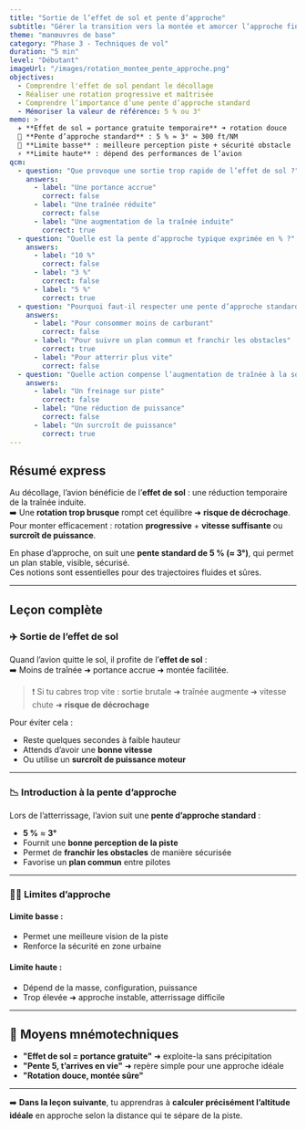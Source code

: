 ```yaml
---
title: "Sortie de l’effet de sol et pente d’approche"
subtitle: "Gérer la transition vers la montée et amorcer l’approche finale"
theme: "manœuvres de base"
category: "Phase 3 - Techniques de vol"
duration: "5 min"
level: "Débutant"
imageUrl: "/images/rotation_montee_pente_approche.png"
objectives:
  - Comprendre l'effet de sol pendant le décollage
  - Réaliser une rotation progressive et maîtrisée
  - Comprendre l’importance d’une pente d’approche standard
  - Mémoriser la valeur de référence: 5 % ou 3°
memo: >
  ✈️ **Effet de sol = portance gratuite temporaire** ➜ rotation douce  
  📐 **Pente d’approche standard** : 5 % ≈ 3° ≈ 300 ft/NM  
  🧠 **Limite basse** : meilleure perception piste + sécurité obstacle  
  ⚡ **Limite haute** : dépend des performances de l’avion
qcm:
  - question: "Que provoque une sortie trop rapide de l’effet de sol ?"
    answers:
      - label: "Une portance accrue"
        correct: false
      - label: "Une traînée réduite"
        correct: false
      - label: "Une augmentation de la traînée induite"
        correct: true
  - question: "Quelle est la pente d’approche typique exprimée en % ?"
    answers:
      - label: "10 %"
        correct: false
      - label: "3 %"
        correct: false
      - label: "5 %"
        correct: true
  - question: "Pourquoi faut-il respecter une pente d’approche standard ?"
    answers:
      - label: "Pour consommer moins de carburant"
        correct: false
      - label: "Pour suivre un plan commun et franchir les obstacles"
        correct: true
      - label: "Pour atterrir plus vite"
        correct: false
  - question: "Quelle action compense l’augmentation de traînée à la sortie de l’effet de sol ?"
    answers:
      - label: "Un freinage sur piste"
        correct: false
      - label: "Une réduction de puissance"
        correct: false
      - label: "Un surcroît de puissance"
        correct: true
---
```


## Résumé express

Au décollage, l’avion bénéficie de l’**effet de sol** : une réduction temporaire de la traînée induite.  
➡️ Une **rotation trop brusque** rompt cet équilibre ➜ **risque de décrochage**.  
Pour monter efficacement : rotation **progressive** + **vitesse suffisante** ou **surcroît de puissance**.

En phase d’approche, on suit une **pente standard de 5 % (≈ 3°)**, qui permet un plan stable, visible, sécurisé.  
Ces notions sont essentielles pour des trajectoires fluides et sûres.

---

## Leçon complète

### ✈️ Sortie de l’effet de sol

Quand l’avion quitte le sol, il profite de l’**effet de sol** :  
➡️ Moins de traînée ➜ portance accrue ➜ montée facilitée.

> ❗ Si tu cabres trop vite : sortie brutale ➜ traînée augmente ➜ vitesse chute ➜ **risque de décrochage**

Pour éviter cela :

- Reste quelques secondes à faible hauteur
- Attends d’avoir une **bonne vitesse**
- Ou utilise un **surcroît de puissance moteur**

---

### 📉 Introduction à la pente d’approche

Lors de l’atterrissage, l’avion suit une **pente d’approche standard** :

- **5 %** ≈ **3°**
- Fournit une **bonne perception de la piste**
- Permet de **franchir les obstacles** de manière sécurisée
- Favorise un **plan commun** entre pilotes

---

### 🔽🔼 Limites d’approche

#### Limite basse :

- Permet une meilleure vision de la piste
- Renforce la sécurité en zone urbaine

#### Limite haute :

- Dépend de la masse, configuration, puissance
- Trop élevée ➜ approche instable, atterrissage difficile

---

## 🧠 Moyens mnémotechniques

- **"Effet de sol = portance gratuite"** ➜ exploite-la sans précipitation
- **"Pente 5, t’arrives en vie"** ➜ repère simple pour une approche idéale
- **"Rotation douce, montée sûre"**

---

➡️ **Dans la leçon suivante**, tu apprendras à **calculer précisément l’altitude idéale** en approche selon la distance qui te sépare de la piste.
